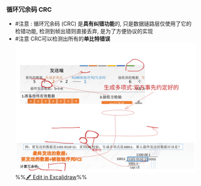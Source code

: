 ### 循环冗余码 CRC
- #注意 : 循环冗余码 (CRC) 是**具有纠错功能**的, 只是数据链路层仅使用了它的检错功能, 检测到帧出错则直接丢弃, 是为了方便协议的实现
- #注意 CRC可以检测出所有的**单比特错误**
![](attachments/%E6%95%B0%E6%8D%AE%E9%93%BE%E8%B7%AF%E5%B1%82%E7%9A%84%E5%B7%AE%E9%94%99%E6%8E%A7%E5%88%B6%202022-10-06%2021.44.42.excalidraw.svg)
%%[🖋 Edit in Excalidraw](attachments/%E6%95%B0%E6%8D%AE%E9%93%BE%E8%B7%AF%E5%B1%82%E7%9A%84%E5%B7%AE%E9%94%99%E6%8E%A7%E5%88%B6%202022-10-06%2021.44.42.excalidraw.md)%%